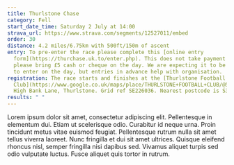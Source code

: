 ```yaml
---
title: Thurlstone Chase
category: Fell
start_date_time: Saturday 2 July at 14:00
strava_url: https://www.strava.com/segments/12527011/embed
order: 30
distance: 4.2 miles/6.75km with 500ft/150m of ascent
entry: To pre-enter the race please complete this [online entry
  form](https://thurchase.uk.to/enter.php). This does not take payment &ndash;
  please bring £5 cash or cheque on the day. We are expecting it to be possible
  to enter on the day, but entries in advance help with organisation.
registration: The race starts and finishes at the [Thurlstone Football
  Club](https://www.google.co.uk/maps/place/THURLSTONE+FOOTBALL+CLUB/@53.5280495,-1.6571955,16.25z/data=!4m5!3m4!1s0x487bd7dfc2a74a0d:0x5788c72b004d0bcb!8m2!3d53.528038!4d-1.6591823),
  High Bank Lane, Thurlstone. Grid ref SE226036. Nearest postcode is S36 9PS.
results: " "
---
```


Lorem ipsum dolor sit amet, consectetur adipiscing elit. Pellentesque in elementum dui. Etiam ut scelerisque odio. Curabitur id neque urna. Proin tincidunt metus vitae euismod feugiat. Pellentesque rutrum nulla sit amet tellus viverra laoreet. Nunc fringilla et dui sit amet ultrices. Quisque eleifend rhoncus nisl, semper fringilla nisi dapibus sed. Vivamus aliquet turpis sed odio vulputate luctus. Fusce aliquet quis tortor in rutrum.
